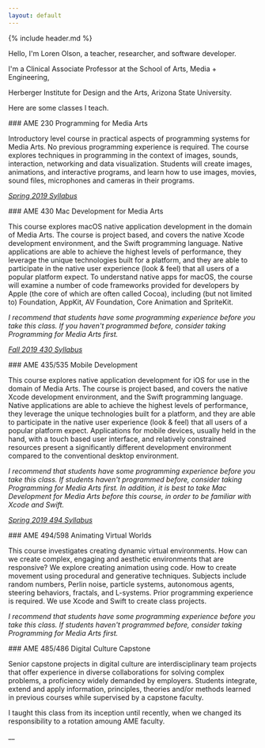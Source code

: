 ```yaml
---
layout: default
---
```

{% include header.md %}

<div markdown="1" class="lead lead-section">
Hello, I'm <span class="lead-bold">Loren Olson</span>, a teacher, researcher, and software developer.

I'm a Clinical Associate Professor at the School of Arts, Media + Engineering,

Herberger Institute for Design and the Arts, Arizona State University.
</div>

<div markdown="1" class="lead lead-section">

Here are some classes I teach.

</div>

<div markdown="1" class="lead-section">
### AME 230 Programming for Media Arts

Introductory level course in practical aspects of programming systems for Media Arts. No previous programming experience is required. The course explores techniques in programming in the context of images, sounds, interaction, networking and data visualization. Students will create images, animations, and interactive programs, and learn how to use images, movies, sound files, microphones and cameras in their programs.


*[Spring 2019 Syllabus](https://critviz.s3.amazonaws.com/uploads/user_file/file/104563/Programming+For+Media+Arts+Syllabus+Spring+2019.pdf)*
</div>

<div markdown="1" class="lead-section">
### AME 430 Mac Development for Media Arts

This course explores macOS native application development in the domain of Media Arts. The course is project based, and covers the native Xcode development environment, and the Swift programming language. Native applications are able to achieve the highest levels of performance, they leverage the unique technologies built for a platform, and they are able to participate in the native user experience (look & feel) that all users of a popular platform expect. To understand native apps for macOS, the course will examine a number of code frameworks provided for developers by Apple (the core of which are often called Cocoa), including (but not limited to) Foundation, AppKit, AV Foundation, Core Animation and SpriteKit.

*I recommend that students have some programming experience before you take this class. If you haven't programmed before, consider taking Programming for Media Arts first.*

*[Fall 2019 430 Syllabus](https://critviz.s3.amazonaws.com/uploads/user_file/file/119400/Mac+Development+Syllabus+Fall+2019.pdf)*
</div>

<div markdown="1" class="lead-section">
### AME 435/535 Mobile Development

This course explores native application development for iOS for use in the domain of Media Arts. The course is project based, and covers the native Xcode development environment, and the Swift programming language. Native applications are able to achieve the highest levels of performance, they leverage the unique technologies built for a platform, and they are able to participate in the native user experience (look & feel) that all users of a popular platform expect. Applications for mobile devices, usually held in the hand, with a touch based user interface, and relatively constrained resources present a significantly different development environment compared to the conventional desktop environment.

*I recommend that students have some programming experience before you take this class. If students haven't programmed before, consider taking Programming for Media Arts first. In addition, it is best to take Mac Development for Media Arts before this course, in order to be familiar with Xcode and Swift.*

*[Spring 2019 494 Syllabus](https://critviz.s3.amazonaws.com/uploads/user_file/file/104506/Mobile+Development+Syllabus+Spring+2019.pdf)*
</div>


<div markdown="1" class="lead-section">
### AME 494/598 Animating Virtual Worlds

This course investigates creating dynamic virtual environments. How can we create complex, engaging and aesthetic environments that are responsive? We explore creating animation using code. How to create movement using procedural and generative techniques. Subjects include random numbers, Perlin noise, particle systems, autonomous agents, steering behaviors, fractals, and L-systems. Prior programming experience is required. We use Xcode and Swift to create class projects.

*I recommend that students have some programming experience before you take this class. If students haven't programmed before, consider taking Programming for Media Arts first.*
</div>


<div markdown="1" class="lead-section lead-section-last">
### AME 485/486 Digital Culture Capstone

Senior capstone projects in digital culture are interdisciplinary team projects that offer experience in diverse collaborations for solving complex problems, a proficiency widely demanded by employers. Students integrate, extend and apply information, principles, theories and/or methods learned in previous courses while supervised by a capstone faculty.

I taught this class from its inception until recently, when we changed its responsibility to a rotation amoung AME faculty.

</div>





__
